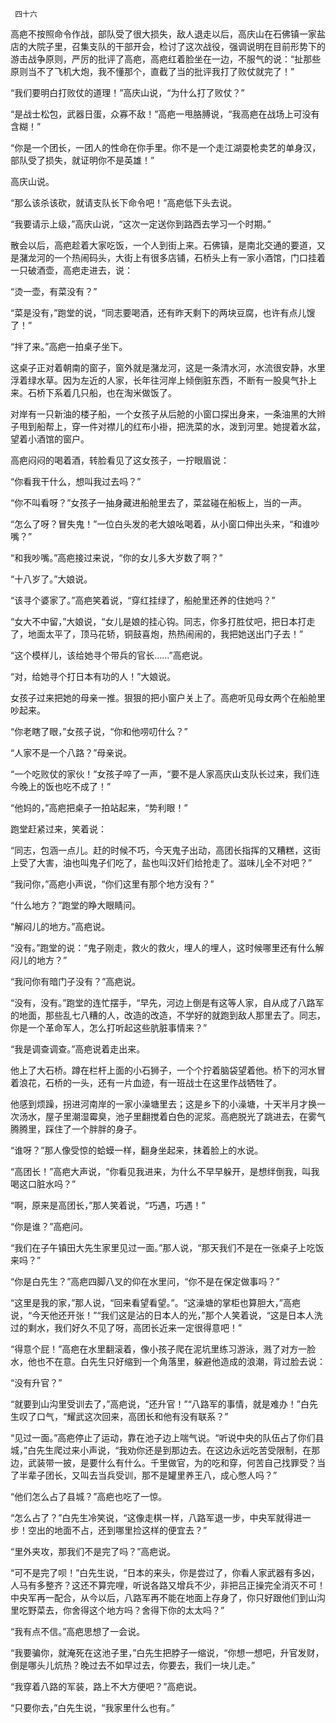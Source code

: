      四十六 

   高疤不按照命令作战，部队受了很大损失，敌人退走以后，高庆山在石佛镇一家盐店的大院子里，召集支队的干部开会，检讨了这次战役，强调说明在目前形势下的游击战争原则，严厉的批评了高疤，高疤红着脸坐在一边，不服气的说：“扯那些原则当不了飞机大炮，我不懂那个，直截了当的批评我打了败仗就完了！” 

   “我们要明白打败仗的道理！”高庆山说，“为什么打了败仗？” 

   “是战士松包，武器日蛋，众寡不敌！”高疤一甩胳膊说，“我高疤在战场上可没有含糊！” 

   “你是一个团长，一团人的性命在你手里。你不是一个走江湖耍枪卖艺的单身汉，部队受了损失，就证明你不是英雄！” 

   高庆山说。 

   “那么该杀该砍，就请支队长下命令吧！”高疤低下头去说。 

   “我要请示上级，”高庆山说，“这次一定送你到路西去学习一个时期。” 

   散会以后，高疤趁着大家吃饭，一个人到街上来。石佛镇，是南北交通的要道，又是潴龙河的一个热闹码头，大街上有很多店铺，石桥头上有一家小酒馆，门口挂着一只破酒壶，高疤走进去，说： 

   “烫一壶，有菜没有？” 

   “菜是没有，”跑堂的说，“同志要喝酒，还有昨天剩下的两块豆腐，也许有点儿馊了！” 

   “拌了来。”高疤一拍桌子坐下。 

   这桌子正对着朝南的窗子，窗外就是潴龙河，这是一条清水河，水流很安静，水里浮着绿水草。因为左近的人家，长年往河岸上倾倒脏东西，不断有一股臭气扑上来。石桥下系着几只船，也在淘米做饭了。 

   对岸有一只新油的楼子船，一个女孩子从后舱的小窗口探出身来，一条油黑的大辫子甩到船帮上，穿一件对襟儿的红布小褂，把洗菜的水，泼到河里。她提着水盆，望着小酒馆的窗户。 

   高疤闷闷的喝着酒，转脸看见了这女孩子，一拧眼眉说： 

   “你看我干什么，想叫我过去吗？” 

   “你不叫看呀？”女孩子一抽身藏进船舱里去了，菜盆碰在船板上，当的一声。 

   “怎么了呀？冒失鬼！”一位白头发的老大娘吆喝着，从小窗口伸出头来，“和谁吵嘴？” 

   “和我吵嘴。”高疤接过来说，“你的女儿多大岁数了啊？” 

   “十八岁了。”大娘说。 

   “该寻个婆家了。”高疤笑着说，“穿红挂绿了，船舱里还养的住她吗？” 

   “女大不中留，”大娘说，“女儿是娘的挂心钩。同志，你多打胜仗吧，把日本打走了，地面太平了，顶马花轿，铜鼓喜炮，热热闹闹的，我把她送出门子去！” 

   “这个模样儿，该给她寻个带兵的官长……”高疤说。 

   “对，给她寻个打日本有功的人！”大娘说。 

   女孩子过来把她的母亲一推。狠狠的把小窗户关上了。高疤听见母女两个在船舱里吵起来。 

   “你老瞎了眼，”女孩子说，“你和他唠叨什么？” 

   “人家不是一个八路？”母亲说。 

   “一个吃败仗的家伙！”女孩子啐了一声，“要不是人家高庆山支队长过来，我们连今晚上的饭也吃不成了！” 

   “他妈的，”高疤把桌子一拍站起来，“势利眼！” 

   跑堂赶紧过来，笑着说： 

   “同志，包涵一点儿。赶的时候不巧，今天鬼子出动，高团长指挥的又糟糕，这街上受了大害，油也叫鬼子们吃了，盐也叫汉奸们给抢走了。滋味儿全不对吧？” 

   “我问你，”高疤小声说，“你们这里有那个地方没有？” 

   “什么地方？”跑堂的睁大眼睛问。 

   “解闷儿的地方。”高疤说。 

   “没有。”跑堂的说：“鬼子刚走，救火的救火，埋人的埋人，这时候哪里还有什么解闷儿的地方？” 

   “我问你有暗门子没有？”高疤说。 

   “没有，没有。”跑堂的连忙摆手，“早先，河边上倒是有这等人家，自从成了八路军的地面，那些乱七八糟的人，改造的改造，不学好的就跑到敌人那里去了。同志，你是一个革命军人，怎么打听起这些肮脏事情来？” 

   “我是调查调查。”高疤说着走出来。 

   他上了大石桥。蹲在栏杆上面的小石狮子，一个个拧着脑袋望着他。桥下的河水冒着浪花，石桥的一头，还有一片血迹，有一班战士在这里作战牺牲了。 

   他感到烦躁，拐进河南岸的一家小澡塘里去；这是乡下的小澡塘，十天半月才换一次汤水，屋子里潮湿霉臭，池子里翻搅着白色的泥浆。高疤脱光了跳进去，在雾气腾腾里，踩住了一个胖胖的身子。 

   “谁呀？”那人像受惊的蛤蟆一样，翻身坐起来，抹着脸上的水说。 

   “高团长！”高疤大声说，“你看见我进来，为什么不早早躲开，是想绊倒我，叫我喝这口脏水吗？” 

   “啊，原来是高团长，”那人笑着说，“巧遇，巧遇！” 

   “你是谁？”高疤问。 

   “我们在子午镇田大先生家里见过一面。”那人说，“那天我们不是在一张桌子上吃饭来吗？” 

   “你是白先生？”高疤四脚八叉的仰在水里问，“你不是在保定做事吗？” 

   “这里是我的家，”那人说，“回来看望看望。”。“这澡塘的掌柜也算胆大，”高疤说，“今天他还开张！”“我们这是沾的日本人的光，”那个人笑着说，“这是日本人洗过的剩水，我们好久不见了呀，高团长近来一定很得意吧！” 

   “得意个屁！”高疤在水里翻滚着，像小孩子爬在泥坑里练习游泳，溅了对方一脸水，他也不在意。白先生只好缩到一个角落里，躲避他造成的浪潮，背过脸去说： 

   “没有升官？” 

   “就要到山沟里受训去了，”高疤说，“还升官！”“八路军的事情，就是难办！”白先生叹了口气，“耀武这次回来，高团长和他有没有联系？” 

   “见过一面。”高疤停止了运动，靠在池子边上喘气说。“听说中央的队伍占了你们县城，”白先生爬过来小声说，“我劝你还是到那边去。在这边永远吃苦受限制，在那边，武装带一披，是要什么有什么。千里做官，为的吃和穿，何苦自己找罪受？当了半辈子团长，又叫去当兵受训，那不是罐里养王八，成心憋人吗？” 

   “他们怎么占了县城？”高疤也吃了一惊。 

   “怎么占了？”白先生冷笑说，“这像走棋一样，八路军退一步，中央军就得进一步！空出的地面不占，还到哪里捡这样的便宜去？” 

   “里外夹攻，那我们不是完了吗？”高疤说。 

   “可不是完了呗！”白先生说，“日本的来头，你是尝过了，你看人家武器有多凶，人马有多整齐？这还不算完哩，听说各路又增兵不少，非把吕正操完全消灭不可！中央军再一配合，从今以后，八路军再不能在地面上存身了，你只好跟他们到山沟里吃野菜去，你舍得这个地方吗？舍得下你的太太吗？” 

   “我有点不信。”高疤思想了一会说。 

   “我要骗你，就淹死在这池子里，”白先生把脖子一缩说，“你想一想吧，升官发财，倒是哪头儿炕热？晚过去不如早过去，你要去，我们一块儿走。” 

   “我穿着八路的军装，路上不大方便吧？”高疤说。 

   “只要你去，”白先生说，“我家里什么也有。” 

